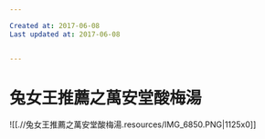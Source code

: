 ```yaml
---

Created at: 2017-06-08
Last updated at: 2017-06-08


---
```


# 兔女王推薦之萬安堂酸梅湯


![[.//兔女王推薦之萬安堂酸梅湯.resources/IMG_6850.PNG\|1125x0]]


